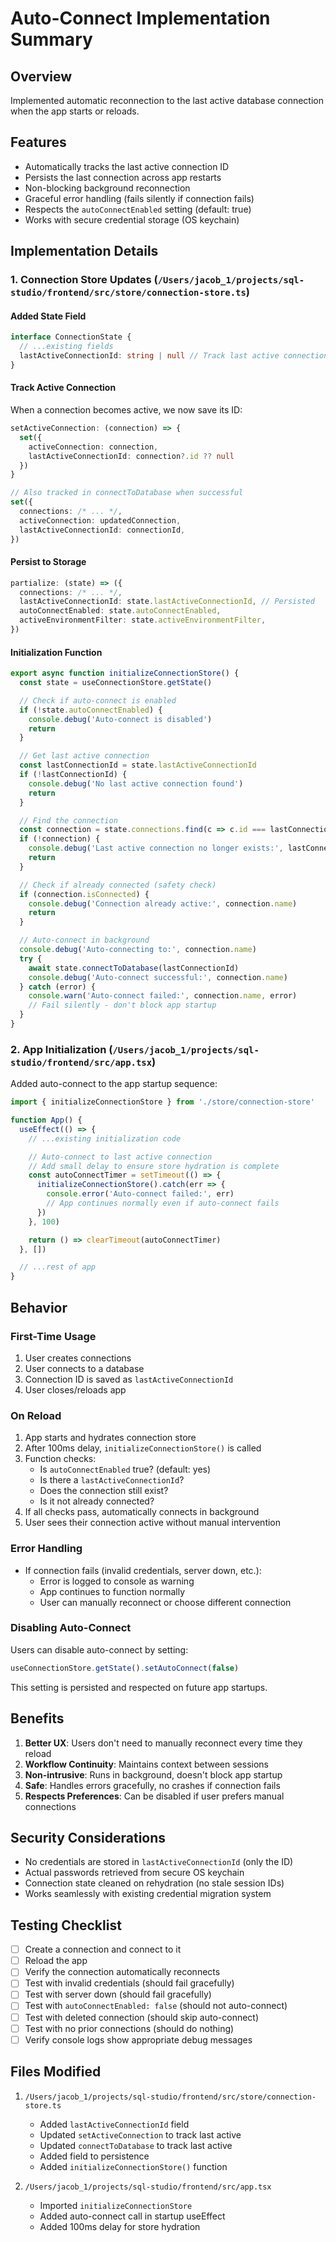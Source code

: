 # Auto-Connect Implementation Summary

## Overview
Implemented automatic reconnection to the last active database connection when the app starts or reloads.

## Features
- Automatically tracks the last active connection ID
- Persists the last connection across app restarts
- Non-blocking background reconnection
- Graceful error handling (fails silently if connection fails)
- Respects the `autoConnectEnabled` setting (default: true)
- Works with secure credential storage (OS keychain)

## Implementation Details

### 1. Connection Store Updates (`/Users/jacob_1/projects/sql-studio/frontend/src/store/connection-store.ts`)

#### Added State Field
```typescript
interface ConnectionState {
  // ...existing fields
  lastActiveConnectionId: string | null // Track last active connection for auto-reconnect
}
```

#### Track Active Connection
When a connection becomes active, we now save its ID:

```typescript
setActiveConnection: (connection) => {
  set({
    activeConnection: connection,
    lastActiveConnectionId: connection?.id ?? null
  })
}

// Also tracked in connectToDatabase when successful
set({
  connections: /* ... */,
  activeConnection: updatedConnection,
  lastActiveConnectionId: connectionId,
})
```

#### Persist to Storage
```typescript
partialize: (state) => ({
  connections: /* ... */,
  lastActiveConnectionId: state.lastActiveConnectionId, // Persisted
  autoConnectEnabled: state.autoConnectEnabled,
  activeEnvironmentFilter: state.activeEnvironmentFilter,
})
```

#### Initialization Function
```typescript
export async function initializeConnectionStore() {
  const state = useConnectionStore.getState()

  // Check if auto-connect is enabled
  if (!state.autoConnectEnabled) {
    console.debug('Auto-connect is disabled')
    return
  }

  // Get last active connection
  const lastConnectionId = state.lastActiveConnectionId
  if (!lastConnectionId) {
    console.debug('No last active connection found')
    return
  }

  // Find the connection
  const connection = state.connections.find(c => c.id === lastConnectionId)
  if (!connection) {
    console.debug('Last active connection no longer exists:', lastConnectionId)
    return
  }

  // Check if already connected (safety check)
  if (connection.isConnected) {
    console.debug('Connection already active:', connection.name)
    return
  }

  // Auto-connect in background
  console.debug('Auto-connecting to:', connection.name)
  try {
    await state.connectToDatabase(lastConnectionId)
    console.debug('Auto-connect successful:', connection.name)
  } catch (error) {
    console.warn('Auto-connect failed:', connection.name, error)
    // Fail silently - don't block app startup
  }
}
```

### 2. App Initialization (`/Users/jacob_1/projects/sql-studio/frontend/src/app.tsx`)

Added auto-connect to the app startup sequence:

```typescript
import { initializeConnectionStore } from './store/connection-store'

function App() {
  useEffect(() => {
    // ...existing initialization code

    // Auto-connect to last active connection
    // Add small delay to ensure store hydration is complete
    const autoConnectTimer = setTimeout(() => {
      initializeConnectionStore().catch(err => {
        console.error('Auto-connect failed:', err)
        // App continues normally even if auto-connect fails
      })
    }, 100)

    return () => clearTimeout(autoConnectTimer)
  }, [])

  // ...rest of app
}
```

## Behavior

### First-Time Usage
1. User creates connections
2. User connects to a database
3. Connection ID is saved as `lastActiveConnectionId`
4. User closes/reloads app

### On Reload
1. App starts and hydrates connection store
2. After 100ms delay, `initializeConnectionStore()` is called
3. Function checks:
   - Is `autoConnectEnabled` true? (default: yes)
   - Is there a `lastActiveConnectionId`?
   - Does the connection still exist?
   - Is it not already connected?
4. If all checks pass, automatically connects in background
5. User sees their connection active without manual intervention

### Error Handling
- If connection fails (invalid credentials, server down, etc.):
  - Error is logged to console as warning
  - App continues to function normally
  - User can manually reconnect or choose different connection

### Disabling Auto-Connect
Users can disable auto-connect by setting:
```typescript
useConnectionStore.getState().setAutoConnect(false)
```

This setting is persisted and respected on future app startups.

## Benefits

1. **Better UX**: Users don't need to manually reconnect every time they reload
2. **Workflow Continuity**: Maintains context between sessions
3. **Non-intrusive**: Runs in background, doesn't block app startup
4. **Safe**: Handles errors gracefully, no crashes if connection fails
5. **Respects Preferences**: Can be disabled if user prefers manual connections

## Security Considerations

- No credentials are stored in `lastActiveConnectionId` (only the ID)
- Actual passwords retrieved from secure OS keychain
- Connection state cleaned on rehydration (no stale session IDs)
- Works seamlessly with existing credential migration system

## Testing Checklist

- [ ] Create a connection and connect to it
- [ ] Reload the app
- [ ] Verify the connection automatically reconnects
- [ ] Test with invalid credentials (should fail gracefully)
- [ ] Test with server down (should fail gracefully)
- [ ] Test with `autoConnectEnabled: false` (should not auto-connect)
- [ ] Test with deleted connection (should skip auto-connect)
- [ ] Test with no prior connections (should do nothing)
- [ ] Verify console logs show appropriate debug messages

## Files Modified

1. `/Users/jacob_1/projects/sql-studio/frontend/src/store/connection-store.ts`
   - Added `lastActiveConnectionId` field
   - Updated `setActiveConnection` to track last active
   - Updated `connectToDatabase` to track last active
   - Added field to persistence
   - Added `initializeConnectionStore()` function

2. `/Users/jacob_1/projects/sql-studio/frontend/src/app.tsx`
   - Imported `initializeConnectionStore`
   - Added auto-connect call in startup useEffect
   - Added 100ms delay for store hydration
